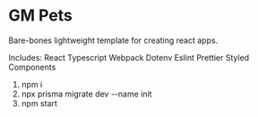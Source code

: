 # GM Pets

Bare-bones lightweight template for creating react apps.

Includes:
React
Typescript
Webpack
Dotenv
Eslint
Prettier
Styled Components


1. npm i
2. npx prisma migrate dev --name init
3. npm start
